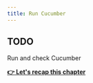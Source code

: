 ```yaml
---
title: Run Cucumber
---
```


## TODO

Run and check Cucumber

__[:point_right: Let's recap this chapter](../c1end/c1end.md)__
